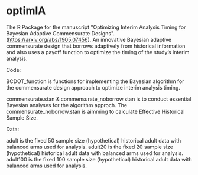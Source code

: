 # optimIA
The R Package for the manuscript "Optimizing Interim Analysis Timing for Bayesian Adaptive Commensurate Designs". (https://arxiv.org/abs/1905.07456). An innovative Bayesian adaptive commensurate design that borrows adaptively from 
historical information and also uses a payoff function to optimize the timing of the study’s interim analysis.

Code: 

BCDOT_function is functions for implementing the Bayesian algorithm for the commensurate design approach to optimize interim analysis timing.

commensurate.stan & commensurate_noborrow.stan is to conduct essential Bayesian analyses for the algorithm approch. The commensurate_noborrow.stan is aimming to calculate Effective Historical Sample Size.

Data:

adult is the fixed 50 sample size (hypothetical) historical adult data with balanced arms used for analysis.
adult20 is the fixed 20 sample size (hypothetical) historical adult data with balanced arms used for analysis.
adult100 is the fixed 100 sample size (hypothetical) historical adult data with balanced arms used for analysis.


